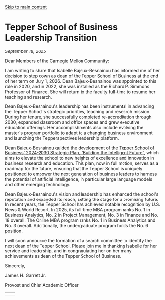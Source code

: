 [Skip to main content](https://www.cmu.edu/leadership/the-provost/campus-comms/09-18-25#main-content)

# Tepper School of Business Leadership Transition

_September 18, 2025_

Dear Members of the Carnegie Mellon Community:

I am writing to share that Isabelle Bajeux-Besnainou has informed me of her decision to step down as dean of the Tepper School of Business at the end of her term on July 1, 2026. Dean Bajeux-Besnainou was appointed to this role in 2020, and in 2022, she was installed as the Richard P. Simmons Professor of Finance. She will return to the faculty full-time to resume her teaching and research.

Dean Bajeux-Besnainou's leadership has been instrumental in advancing the Tepper School's strategic priorities, teaching and research mission. During her tenure, she successfully completed re-accreditation through 2030, expanded classroom and office spaces and grew executive education offerings. Her accomplishments also include evolving the master's program portfolio to adapt to a changing business environment and launching the Tepperspectives leadership platform.

Dean Bajeux-Besnainou guided the development of the [Tepper School of Business’ 2024-2030 Strategic Plan, “Building the Intelligent Future”](https://www.cmu.edu/tepper/the-intelligent-future/strategic-plan/index.html), which aims to elevate the school to new heights of excellence and innovation in business research and education. This plan, now in full motion, serves as a roadmap for the future, ensuring that the Tepper School is uniquely positioned to empower the next generation of business leaders to harness the potential of artificial intelligence, in particular large language models and other emerging technology.

Dean Bajeux-Besnainou's vision and leadership has enhanced the school's reputation and expanded its reach, setting the stage for a promising future. In recent years, the Tepper School has achieved notable recognition by U.S. News & World Report. In 2025, its full-time MBA program ranks No. 1 in Business Analytics, No. 2 in Project Management, No. 3 in Finance and No. 18 overall. The Online MBA program ranks No. 1 in Business Analytics and No. 3 overall. Additionally, the undergraduate program holds the No. 6 position.

I will soon announce the formation of a search committee to identify the next dean of the Tepper School. Please join me in thanking Isabelle for her service and leadership, and in congratulating her on her many achievements as dean of the Tepper School of Business.

Sincerely,

James H. Garrett Jr.

Provost and Chief Academic Officer

|     |     |
| --- | --- |
|  |  |

